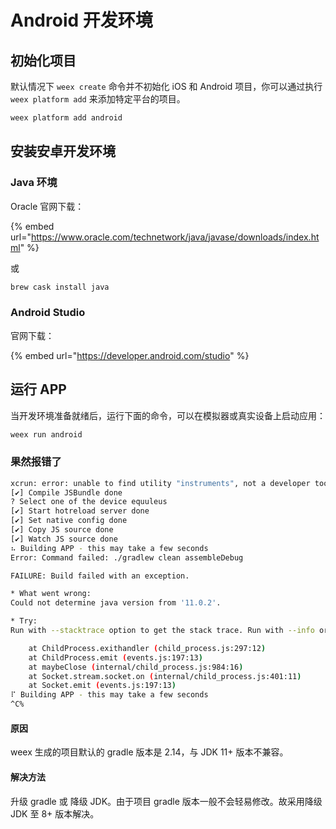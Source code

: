 # Android 开发环境

## 初始化项目

默认情况下 `weex create` 命令并不初始化 iOS 和 Android 项目，你可以通过执行 `weex platform add` 来添加特定平台的项目。

```bash
weex platform add android
```

## 安装安卓开发环境

### Java 环境

Oracle 官网下载：

{% embed url="https://www.oracle.com/technetwork/java/javase/downloads/index.html" %}

或

```bash
brew cask install java
```

### Android Studio

官网下载：

{% embed url="https://developer.android.com/studio" %}

## 运行 APP

当开发环境准备就绪后，运行下面的命令，可以在模拟器或真实设备上启动应用：

```bash
weex run android
```

### 果然报错了

```bash
xcrun: error: unable to find utility "instruments", not a developer tool or in PATH
[✔︎] Compile JSBundle done
? Select one of the device equuleus
[✔︎] Start hotreload server done
[✔︎] Set native config done
[✔︎] Copy JS source done
[✔︎] Watch JS source done
⠦ Building APP - this may take a few seconds
Error: Command failed: ./gradlew clean assembleDebug

FAILURE: Build failed with an exception.

* What went wrong:
Could not determine java version from '11.0.2'.

* Try:
Run with --stacktrace option to get the stack trace. Run with --info or --debug option to get more log output.

    at ChildProcess.exithandler (child_process.js:297:12)
    at ChildProcess.emit (events.js:197:13)
    at maybeClose (internal/child_process.js:984:16)
    at Socket.stream.socket.on (internal/child_process.js:401:11)
    at Socket.emit (events.js:197:13)
⠏ Building APP - this may take a few seconds
^C%
```

#### 原因

weex 生成的项目默认的 gradle 版本是 2.14，与 JDK 11+ 版本不兼容。

#### 解决方法

升级 gradle 或 降级 JDK。由于项目 gradle 版本一般不会轻易修改。故采用降级 JDK 至 8+ 版本解决。

